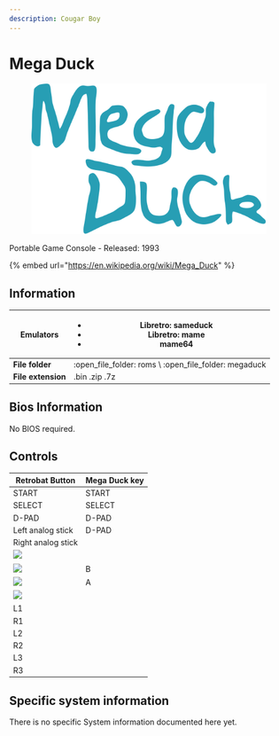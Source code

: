 ```yaml
---
description: Cougar Boy
---
```


# Mega Duck

<figure><img src="https://raw.githubusercontent.com/fabricecaruso/es-theme-carbon/52ff37c9e265587d006945a2ba695b5a962b3a3d/art/logos/megaduck.svg" alt=""><figcaption></figcaption></figure>

Portable Game Console - Released: 1993

{% embed url="https://en.wikipedia.org/wiki/Mega_Duck" %}

## Information

| **Emulators**      | <ul><li>Libretro: sameduck</li><li>Libretro: mame</li><li>mame64</li></ul> |
| ------------------ | -------------------------------------------------------------------------- |
| **File folder**    | :open\_file\_folder: roms \ :open\_file\_folder: megaduck                  |
| **File extension** | .bin .zip .7z                                                              |

## Bios Information

No BIOS required.

## Controls

| Retrobat Button                                    | Mega Duck key |
| -------------------------------------------------- | ------------- |
| START                                              | START         |
| SELECT                                             | SELECT        |
| D-PAD                                              | D-PAD         |
| Left analog stick                                  | D-PAD         |
| Right analog stick                                 |               |
| ![](<../../.gitbook/assets/image (2) (1) (1).png>) |               |
| ![](<../../.gitbook/assets/image (1) (2) (1).png>) | B             |
| ![](<../../.gitbook/assets/image (4) (1).png>)     | A             |
| ![](<../../.gitbook/assets/image (3) (1) (2).png>) |               |
| L1                                                 |               |
| R1                                                 |               |
| L2                                                 |               |
| R2                                                 |               |
| L3                                                 |               |
| R3                                                 |               |

## Specific system information

There is no specific System information documented here yet.
